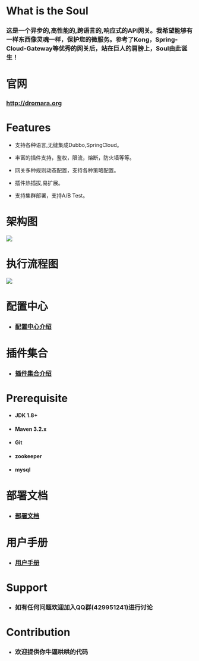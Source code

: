 # What is the Soul
### 这是一个异步的,高性能的,跨语言的,响应式的API网关。我希望能够有一样东西像灵魂一样，保护您的微服务。参考了Kong，Spring-Cloud-Gateway等优秀的网关后，站在巨人的肩膀上，Soul由此诞生！


# 官网

 ### http://dromara.org
 

 # Features

   * 支持各种语言,无缝集成Dubbo,SpringCloud。
   
   * 丰富的插件支持，鉴权，限流，熔断，防火墙等等。
   
   * 网关多种规则动态配置，支持各种策略配置。
   
   * 插件热插拔,易扩展。
   
   * 支持集群部署，支持A/B Test。
   
   
 # 架构图
 
  ![](https://yu199195.github.io/images/soul/soul-framework.png)
 
 # 执行流程图
   ![](https://yu199195.github.io/images/soul/soul-handler.png)
 
 # 配置中心
   
  * ### [配置中心介绍](https://github.com/Dromara/soul/wiki/%E9%85%8D%E7%BD%AE%E4%B8%AD%E5%BF%83%E4%BB%8B%E7%BB%8D)
 
 
 # 插件集合   
 
  * ### [插件集合介绍](https://github.com/Dromara/soul/wiki/%E6%8F%92%E4%BB%B6%E9%9B%86%E5%90%88)
 
 
 
# Prerequisite

  *   #### JDK 1.8+

  *   #### Maven 3.2.x

  *   #### Git

  *   #### zookeeper
  
  *   #### mysql
  
 
# 部署文档

  * ### [部署文档](https://github.com/Dromara/soul/wiki/%E9%83%A8%E7%BD%B2%E6%96%87%E6%A1%A3)


# 用户手册

  * ### [用户手册](https://github.com/Dromara/soul/wiki/%E4%BD%BF%E7%94%A8%E6%96%87%E6%A1%A3)


# Support

 * ###  如有任何问题欢迎加入QQ群(429951241)进行讨论
  

 # Contribution
 
 * ###  欢迎提供你牛逼哄哄的代码